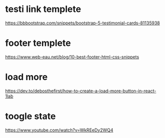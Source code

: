 # testi link templete

https://bbbootstrap.com/snippets/bootstrap-5-testimonial-cards-81135938

# footer templete

https://www.web-eau.net/blog/10-best-footer-html-css-snippets

# load more

https://dev.to/debosthefirst/how-to-create-a-load-more-button-in-react-1lab

# toogle state

https://www.youtube.com/watch?v=WkREeDy2WQ4
